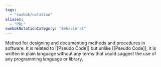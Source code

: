 ```yaml
---
tags:
  - "swebok/notation"
aliases:
  - "PDL"
swebokNotationCategory: "Behavioral"
---
```

Method for designing and documenting methods and procedures in software. It is related to [[Pseudo Code]] but unlike [[Pseudo Code]], it is written in plain language without any terms that could suggest the use of any programming language or library,